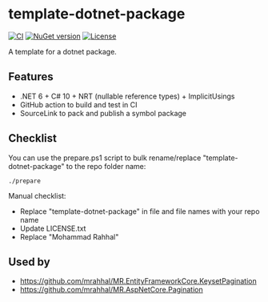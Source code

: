 # template-dotnet-package

[![CI](https://github.com/mrahhal/template-dotnet-package/actions/workflows/ci.yml/badge.svg)](https://github.com/mrahhal/template-dotnet-package/actions/workflows/ci.yml)
[![NuGet version](https://badge.fury.io/nu/template-dotnet-package.svg)](https://www.nuget.org/packages/template-dotnet-package)
[![License](https://img.shields.io/badge/license-MIT-blue.svg)](https://opensource.org/licenses/MIT)

A template for a dotnet package.

## Features

- .NET 6 + C# 10 + NRT (nullable reference types) + ImplicitUsings
- GitHub action to build and test in CI
- SourceLink to pack and publish a symbol package

## Checklist

You can use the prepare.ps1 script to bulk rename/replace "template-dotnet-package" to the repo folder name:

```
./prepare
```

Manual checklist:
- Replace "template-dotnet-package" in file and file names with your repo name
- Update LICENSE.txt
- Replace "Mohammad Rahhal" 

## Used by

- https://github.com/mrahhal/MR.EntityFrameworkCore.KeysetPagination
- https://github.com/mrahhal/MR.AspNetCore.Pagination
